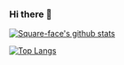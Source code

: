 ### Hi there 👋

[![Square-face's github stats](https://vercel-steel.vercel.app/api?username=Square-face&count_private=true&theme=dark&show_icons=true)](https://github.com/anuraghazra/github-readme-stats)

[![Top Langs](https://vercel-steel.vercel.app/api/top-langs/?username=Square-face&count_private=true&theme=dark)](https://github.com/anuraghazra/github-readme-stats)

